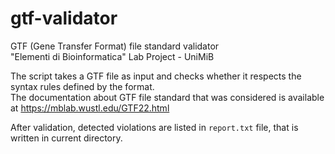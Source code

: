 # gtf-validator
GTF (Gene Transfer Format) file standard validator\
"Elementi di Bioinformatica" Lab Project - UniMiB

The script takes a GTF file as input and checks whether it respects the syntax rules defined by the format.\
The documentation about GTF file standard that was considered is available at https://mblab.wustl.edu/GTF22.html

After validation, detected violations are listed in `report.txt` file, that is written in current directory.

